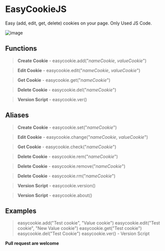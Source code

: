 # EasyCookieJS
Easy (add, edit, get, delete) cookies on your page. Only Used JS Code.

![image](https://user-images.githubusercontent.com/49614906/175548801-1ffed3fe-c399-4de8-bf27-b14e78d0fccb.png)


## Functions
> **Create Cookie** - easycookie.add("*nameCookie*, *valueCookie*")

> **Edit Cookie** - easycookie.edit("*nameCookie*, *valueCookie*")

> **Get Cookie** - easycookie.get("*nameCookie*")

> **Delete Cookie** - easycookie.del("*nameCookie*")

> **Version Script** - easycookie.ver()


## Aliases
> **Create Cookie** - easycookie.set("*nameCookie*")

> **Edit Cookie** - easycookie.change("*nameCookie*, *valueCookie*")

> **Get Cookie** - easycookie.check("*nameCookie*")

> **Delete Cookie** - easycookie.rem("*nameCookie*")

> **Delete Cookie** - easycookie.remove("*nameCookie*")

> **Delete Cookie** - easycookie.rm("*nameCookie*")

> **Version Script** - easycookie.version()

> **Version Script** - easycookie.about()

## Examples

> easycookie.add("Test cookie", "Value cookie")
> easycookie.edit("Test cookie", "New Value cookie")
> easycookie.get("Test cookie")
> easycookie.del("Test Cookie")
> easycookie.ver() - Version Script


**Pull request are welcome**
